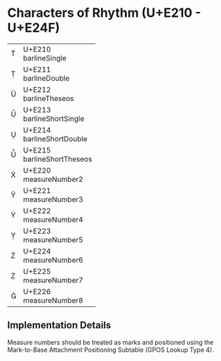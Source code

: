 <link rel="stylesheet" href="tables/tables.css" />

# Characters of Rhythm (U+E210 - U+E24F)

<table>
<tr>
    <td>
        <span class="neanes">&#xE210;</span>
    </td>
    <td>
        <div class="code-point">
            U+E210
        </div>
        <div class="glyph-name">
            barlineSingle
        </div>
    </td>
</tr>
<tr>
    <td>
        <span class="neanes">&#xE211;</span>
    </td>
    <td>
        <div class="code-point">
            U+E211
        </div>
        <div class="glyph-name">
            barlineDouble
        </div>
    </td>
</tr>
<tr>
    <td>
        <span class="neanes">&#xE212;</span>
    </td>
    <td>
        <div class="code-point">
            U+E212
        </div>
        <div class="glyph-name">
            barlineTheseos
        </div>
    </td>
</tr>
<tr>
    <td>
        <span class="neanes">&#xE213;</span>
    </td>
    <td>
        <div class="code-point">
            U+E213
        </div>
        <div class="glyph-name">
            barlineShortSingle
        </div>
    </td>
</tr>
<tr>
    <td>
        <span class="neanes">&#xE214;</span>
    </td>
    <td>
        <div class="code-point">
            U+E214
        </div>
        <div class="glyph-name">
            barlineShortDouble
        </div>
    </td>
</tr>
<tr>
    <td>
        <span class="neanes">&#xE215;</span>
    </td>
    <td>
        <div class="code-point">
            U+E215
        </div>
        <div class="glyph-name">
            barlineShortTheseos
        </div>
    </td>
</tr>
<tr>
    <td>
        <span class="neanes">&#xE220;</span>
    </td>
    <td>
        <div class="code-point">
            U+E220
        </div>
        <div class="glyph-name">
            measureNumber2
        </div>
    </td>
</tr>
<tr>
    <td>
        <span class="neanes">&#xE221;</span>
    </td>
    <td>
        <div class="code-point">
            U+E221
        </div>
        <div class="glyph-name">
            measureNumber3
        </div>
    </td>
</tr>
<tr>
    <td>
        <span class="neanes">&#xE222;</span>
    </td>
    <td>
        <div class="code-point">
            U+E222
        </div>
        <div class="glyph-name">
            measureNumber4
        </div>
    </td>
</tr>
<tr>
    <td>
        <span class="neanes">&#xE223;</span>
    </td>
    <td>
        <div class="code-point">
            U+E223
        </div>
        <div class="glyph-name">
            measureNumber5
        </div>
    </td>
</tr>
<tr>
    <td>
        <span class="neanes">&#xE224;</span>
    </td>
    <td>
        <div class="code-point">
            U+E224
        </div>
        <div class="glyph-name">
            measureNumber6
        </div>
    </td>
</tr>
<tr>
    <td>
        <span class="neanes">&#xE225;</span>
    </td>
    <td>
        <div class="code-point">
            U+E225
        </div>
        <div class="glyph-name">
            measureNumber7
        </div>
    </td>
</tr>
<tr>
    <td>
        <span class="neanes">&#xE226;</span>
    </td>
    <td>
        <div class="code-point">
            U+E226
        </div>
        <div class="glyph-name">
            measureNumber8
        </div>
    </td>
</tr>
</table>

## Implementation Details

Measure numbers should be treated as marks and positioned using the Mark-to-Base Attachment Positioning Subtable (GPOS Lookup Type 4).

</body></html>
